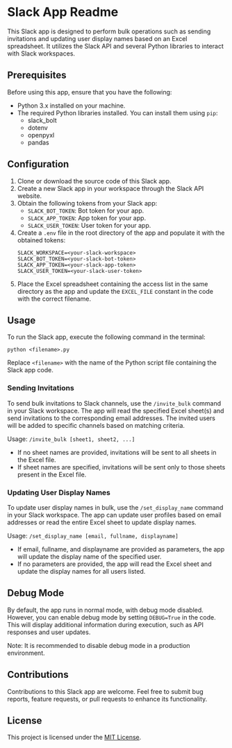 # Slack App Readme

This Slack app is designed to perform bulk operations such as sending invitations and updating user display names based on an Excel spreadsheet. It utilizes the Slack API and several Python libraries to interact with Slack workspaces.

## Prerequisites

Before using this app, ensure that you have the following:

- Python 3.x installed on your machine.
- The required Python libraries installed. You can install them using `pip`:
  - slack_bolt
  - dotenv
  - openpyxl
  - pandas

## Configuration

1. Clone or download the source code of this Slack app.
2. Create a new Slack app in your workspace through the Slack API website.
3. Obtain the following tokens from your Slack app:
   - `SLACK_BOT_TOKEN`: Bot token for your app.
   - `SLACK_APP_TOKEN`: App token for your app.
   - `SLACK_USER_TOKEN`: User token for your app.
4. Create a `.env` file in the root directory of the app and populate it with the obtained tokens:
   ```
   SLACK_WORKSPACE=<your-slack-workspace>
   SLACK_BOT_TOKEN=<your-slack-bot-token>
   SLACK_APP_TOKEN=<your-slack-app-token>
   SLACK_USER_TOKEN=<your-slack-user-token>
   ```
5. Place the Excel spreadsheet containing the access list in the same directory as the app and update the `EXCEL_FILE` constant in the code with the correct filename.

## Usage

To run the Slack app, execute the following command in the terminal:

```shell
python <filename>.py
```

Replace `<filename>` with the name of the Python script file containing the Slack app code.

### Sending Invitations

To send bulk invitations to Slack channels, use the `/invite_bulk` command in your Slack workspace. The app will read the specified Excel sheet(s) and send invitations to the corresponding email addresses. The invited users will be added to specific channels based on matching criteria.

Usage: `/invite_bulk [sheet1, sheet2, ...]`

- If no sheet names are provided, invitations will be sent to all sheets in the Excel file.
- If sheet names are specified, invitations will be sent only to those sheets present in the Excel file.

### Updating User Display Names

To update user display names in bulk, use the `/set_display_name` command in your Slack workspace. The app can update user profiles based on email addresses or read the entire Excel sheet to update display names.

Usage: `/set_display_name [email, fullname, displayname]`

- If email, fullname, and displayname are provided as parameters, the app will update the display name of the specified user.
- If no parameters are provided, the app will read the Excel sheet and update the display names for all users listed.

## Debug Mode

By default, the app runs in normal mode, with debug mode disabled. However, you can enable debug mode by setting `DEBUG=True` in the code. This will display additional information during execution, such as API responses and user updates.

Note: It is recommended to disable debug mode in a production environment.

## Contributions

Contributions to this Slack app are welcome. Feel free to submit bug reports, feature requests, or pull requests to enhance its functionality.

## License

This project is licensed under the [MIT License](https://opensource.org/licenses/MIT).